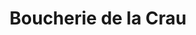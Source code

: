 ---
title: "Boucherie de la Crau"
url: /saint-martin-de-crau/boucherie-de-la-crau/
shop: boucherie
---